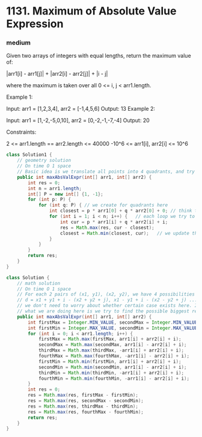 # 1131. Maximum of Absolute Value Expression
### medium
Given two arrays of integers with equal lengths, return the maximum value of:

|arr1[i] - arr1[j]| + |arr2[i] - arr2[j]| + |i - j|

where the maximum is taken over all 0 <= i, j < arr1.length.

 

Example 1:

Input: arr1 = [1,2,3,4], arr2 = [-1,4,5,6]
Output: 13
Example 2:

Input: arr1 = [1,-2,-5,0,10], arr2 = [0,-2,-1,-7,-4]
Output: 20
 

Constraints:

2 <= arr1.length == arr2.length <= 40000
-10^6 <= arr1[i], arr2[i] <= 10^6

```java
class Solution1 {
    // geometry solution
    // On time O 1 space
    // Basic idea is we translate all points into 4 quadrants, and try to find their biggest relative distance
    public int maxAbsValExpr(int[] arr1, int[] arr2) {
        int res = 0;
        int n = arr1.length;
        int[] P = new int[] {1, -1};
        for (int p: P) {
            for (int q: P) { // we create for quadrants here
                int closest = p * arr1[0] + q * arr2[0] + 0; // think this as the new origin point, default is 0
                for (int i = 1; i < n; i++) {   // each loop we try to find the distance between cur and the closest node
                    int cur = p * arr1[i] + q * arr2[i] + i;
                    res = Math.max(res, cur - closest);
                    closest = Math.min(closest, cur);   // we update the cloeset so that we always have the longest distance
                }
            }
        }
        return res;
    }
}

class Solution {
    // math solution
    // On time O 1 space
    // For each 2 pairs of (x1, y1), (x2, y2), we have 4 possibilities
    // d = x1 + y1 + i - (x2 + y2 + j), x1 - y1 + i - (x2 - y2 + j) ...
    // we don't need to worry about whether certain case exists here. If we try all 4 ways of computing, x1-x2+y1-y2, x2-x1 + y2-y1, x1-x2+y2-y1, x2-x1+y1-y2, certainly we will always find the largetst one, which is the same as |x1-x2|+|y1-y2|
    // what we are doing here is we try to find the possible biggest result, for each way of computing.(by max - min)
    public int maxAbsValExpr(int[] arr1, int[] arr2) {
        int firstMax = Integer.MIN_VALUE, secondMax = Integer.MIN_VALUE, thirdMax = Integer.MIN_VALUE, fourthMax = Integer.MIN_VALUE;
        int firstMin = Integer.MAX_VALUE, secondMin = Integer.MAX_VALUE, thirdMin = Integer.MAX_VALUE, fourthMin = Integer.MAX_VALUE;
        for (int i = 0; i < arr1.length; i++) {
            firstMax = Math.max(firstMax, arr1[i] + arr2[i] + i);
            secondMax = Math.max(secondMax, arr1[i] - arr2[i] + i);
            thirdMax = Math.max(thirdMax, -arr1[i] + arr2[i] + i);
            fourthMax = Math.max(fourthMax, -arr1[i] - arr2[i] + i);
            firstMin = Math.min(firstMin, arr1[i] + arr2[i] + i);
            secondMin = Math.min(secondMin, arr1[i] - arr2[i] + i);
            thirdMin = Math.min(thirdMin, -arr1[i] + arr2[i] + i);
            fourthMin = Math.min(fourthMin, -arr1[i] - arr2[i] + i);
        }
        int res = 0;
        res = Math.max(res, firstMax - firstMin);
        res = Math.max(res, secondMax - secondMin);
        res = Math.max(res, thirdMax - thirdMin);
        res = Math.max(res, fourthMax - fourthMin);
        return res;
    }
}
```